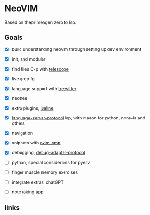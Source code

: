 # NeoVIM

Based on theprimeagen zero to lsp.

## Goals

- [x] build understanding neovim through setting up dev environment
- [x] init, and modular
- [x] find files C-p with [telescope]
- [x] live grep <leader>fg
- [x] language support with [treesitter]
- [x] neotree
- [x] extra plugins, [lualine]
- [x] [language-server-protocol] lsp, with mason for python, none-ls and others
- [x] navigation
- [x] snippets with [nvim-cmp]
- [x] debugging, [debug-adapter-protocol]
- [ ] python, special considerions for pyenv
- [ ] finger muscle memory exercises
- [ ] integrate extras: chatGPT
- [ ] note taking app


## links

[telescope]: https://github.com/nvim-telescope/telescope.nvim
[treesitter]: https://github.com/nvim-treesitter/nvim-treesitter
[neotree]: https://github.com/nvim-neo-tree/neo-tree.nvim
[lualine]: https://github.com/nvim-lualine/lualine.nvim
[mason]: https://github.com/williambomanpyright/mason.nvim
[mason-lspconfig]: https://github.com/williamboman/mason-lspconfig.nvim
[lspconfig]: https://github.com/neovim/nvim-lspconfig
[telescope-ui-select]:https://github.com/nvim-telescope/telescope-ui-select.nvim
[nvim-cmp]: https://github.com/hrsh7th/nvim-cmp
[cmp_nvim_lsp]: https://github.com/hrsh7th/cmp-nvim-lsp
[language-server-protocol]: https://learn.microsoft.com/en-us/visualstudio/extensibility/language-server-protocol?view=vs-2022
[debug-adapter-protocol]: https://microsoft.github.io/debug-adapter-protocol
